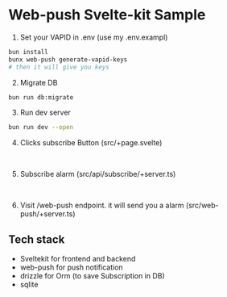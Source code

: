 # Web-push Svelte-kit Sample

1. Set your VAPID in .env (use my .env.exampl)

```zsh
bun install
bunx web-push generate-vapid-keys
# then it will give you keys
```

2. Migrate DB

```zsh
bun run db:migrate
```

3. Run dev server

```zsh
bun run dev --open
```

4. Clicks subscribe Button (src/+page.svelte)

</br>

5. Subscribe alarm (src/api/subscribe/+server.ts)

</br>

6. Visit /web-push endpoint. it will send you a alarm (src/web-push/+server.ts)


## Tech stack

- Sveltekit for frontend and backend
- web-push for push notification
- drizzle for Orm (to save Subscription in DB)
- sqlite 